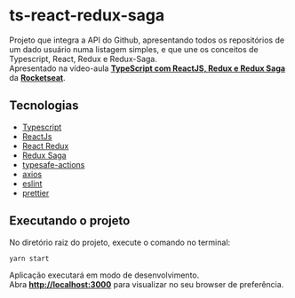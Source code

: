 # ts-react-redux-saga

Projeto que integra a API do Github, apresentando todos os repositórios de um dado usuário numa listagem simples, e que une os conceitos de Typescript, React, Redux e Redux-Saga.\
Apresentado na vídeo-aula **[TypeScript com ReactJS, Redux e Redux Saga](https://www.youtube.com/watch?v=OXxul6AvXNs&t)** da **[Rocketseat](https://rocketseat.com.br/)**.

## Tecnologias

- [Typescript](https://www.typescriptlang.org/)
- [ReactJs](https://pt-br.reactjs.org/)
- [React Redux](https://react-redux.js.org/)
- [Redux Saga](https://redux-saga.js.org/)
- [typesafe-actions](https://github.com/piotrwitek/typesafe-actions)
- [axios](https://github.com/axios/axios)
- [eslint](https://eslint.org/)
- [prettier](https://prettier.io/)

## Executando o projeto

No diretório raiz do projeto, execute o comando no terminal:

```bash
yarn start
```

Aplicação executará em modo de desenvolvimento.\
Abra **[http://localhost:3000](http://localhost:3000)** para visualizar no seu browser de preferência.
